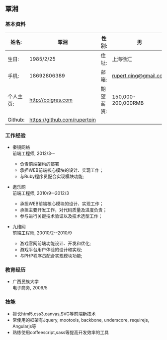 ## 覃湘

### 基本资料
姓名: 				| 覃湘	|	性别:  | 男
------- 			| --------------	| 		-------| -----
生日:		|1985/2/25		 	|住址:|上海徐汇
手机:		|18692806389	 	|邮箱:|rupert.qing@gmail.com
个人主页:				|http://coigres.com|期望薪资:|150,000-200,000RMB
Github:				|https://github.com/rupertqin


### 工作经验

* 秦镜网络   
前端工程师, 2012/3--

	* 负责前端架构的部署 
	* 承担WEB前端核心模块的设计、实现工作； 
	* 与Ruby程序员配合实现模块功能;

* 遨乐网  
前端工程师, 2010/9--2012/3
 
	* 承担WEB前端核心模块的设计、实现工作； 
	* 承担主要开发工作，对代码质量及进度负责； 
	* 参与进行关键技术验证以及技术选型工作； 
	
* 九维网  
前端工程师, 20010/2--2010/9

	* 游戏官网前端功能设计、开发和优化; 
	* 游戏平台用户体验的设计和实现; 
	* 与PHP程序员配合实现模块功能; 
	
### 教育经历

* 广西民族大学  
电子商务,  2009/5

### 技能

* 擅长html5,css3,canvas,SVG等前端新技术 
* 常使用的框架有Jquery, mootools, backbone, underscore, requirejs, Angularjs等  
* 熟练使用coffeescript,sass等提高开发效率的工具


